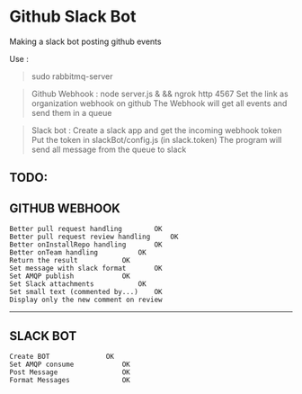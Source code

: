 # Github Slack Bot

Making a slack bot posting github events

Use : 

> sudo rabbitmq-server

> Github Webhook : node server.js & && ngrok http 4567 
  Set the link as organization webhook on github
  The Webhook will get all events and send them in a queue

> Slack bot : Create a slack app and get the incoming webhook token
  Put the token in slackBot/config.js (in slack.token)
  The program will send all message from the queue to slack




TODO:
---------------------

GITHUB WEBHOOK
---------------------
	Better pull request handling		OK
	Better pull request review handling 	OK
	Better onInstallRepo handling 		OK
	Better onTeam handling 			OK
	Return the result 			OK
	Set message with slack format		OK
	Set AMQP publish			OK
	Set Slack attachments			OK
	Set small text (commented by...)	OK
	Display only the new comment on review
---------------------
SLACK BOT
---------------------
	Create BOT				OK
	Set AMQP consume			OK
	Post Message				OK
	Format Messages				OK